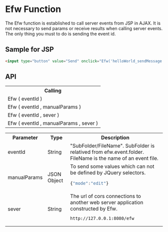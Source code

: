<H1>Efw Function</H1>

The Efw function is established to call server events from JSP in AJAX.
It is not necessary to send params or receive results when calling server events.
The only thing you must to do is sending the event id.

<h2>Sample for JSP</h2>

```html
<input type="button" value="Send" onclick="Efw('helloWorld_sendMessage')">
```
<h2>API</h2>

<table>
<tr><th>Calling</th></tr>
<tr><td>Efw ( eventId )</td></tr>
<tr><td>Efw ( eventId , manualParams )</td></tr>
<tr><td>Efw ( eventId , sever )</td></tr>
<tr><td>Efw ( eventId , manualParams , sever )</td></tr>
</table>

<table>
<tr><th>Parameter</th><th>Type</th><th>Description</th></tr>
<tr><td>eventId</td><td>String</td><td>"SubFolder/FileName". SubFolder is relatived from efw.event.folder. FileName is the name of an event file.</td></tr>
<tr><td>manualParams</td><td>JSON Object</td><td>To send some values which can not be defined by JQuery selectors. 

```javascript
{"mode":"edit"}
```

</td></tr>
<tr><td>sever</td><td>String</td><td>The url of cors connections to another web server application constructed by Efw. 

```
http://127.0.0.1:8080/efw
```

</td></tr>
</table>
